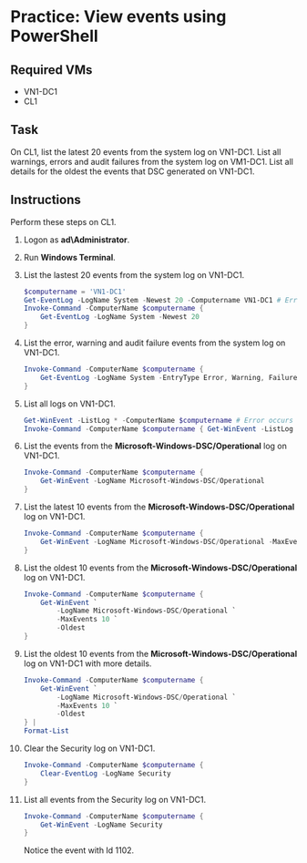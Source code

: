# Practice: View events using PowerShell

## Required VMs

* VN1-DC1
* CL1

## Task

On CL1, list the latest 20 events from the system log on VN1-DC1. List all warnings, errors and audit failures from the system log on VM1-DC1. List all details for the oldest the events that DSC generated on VN1-DC1.

## Instructions

Perform these steps on CL1.

1. Logon as **ad\Administrator**.
1. Run **Windows Terminal**.
1. List the lastest 20 events from the system log on VN1-DC1.

    ````powershell
    $computername = 'VN1-DC1'
    Get-EventLog -LogName System -Newest 20 -Computername VN1-DC1 # Error occurs
    Invoke-Command -ComputerName $computername { 
        Get-EventLog -LogName System -Newest 20 
    }
    ````


1. List the error, warning and audit failure events from the system log on VN1-DC1.

    ````powershell
    Invoke-Command -ComputerName $computername {
        Get-EventLog -LogName System -EntryType Error, Warning, FailureAudit
    }
    ````

1. List all logs on VN1-DC1.

    ````powershell
    Get-WinEvent -ListLog * -ComputerName $computername # Error occurs
    Invoke-Command -ComputerName $computername { Get-WinEvent -ListLog * }
    ````

1. List the events from the **Microsoft-Windows-DSC/Operational** log on VN1-DC1.

    ````powershell
    Invoke-Command -ComputerName $computername { 
        Get-WinEvent -LogName Microsoft-Windows-DSC/Operational 
    }
    ````

1. List the latest 10 events from the **Microsoft-Windows-DSC/Operational** log on VN1-DC1.

    ````powershell
    Invoke-Command -ComputerName $computername {
        Get-WinEvent -LogName Microsoft-Windows-DSC/Operational -MaxEvents 10 
    }
    ````

1. List the oldest 10 events from the **Microsoft-Windows-DSC/Operational** log on VN1-DC1.

    ````powershell
    Invoke-Command -ComputerName $computername {
        Get-WinEvent `
            -LogName Microsoft-Windows-DSC/Operational `
            -MaxEvents 10 `
            -Oldest
    }
    ````

1. List the oldest 10 events from the **Microsoft-Windows-DSC/Operational** log on VN1-DC1 with more details.

    ````powershell
    Invoke-Command -ComputerName $computername {
        Get-WinEvent `
            -LogName Microsoft-Windows-DSC/Operational `
            -MaxEvents 10 `
            -Oldest
    } |
    Format-List
    ````

1. Clear the Security log on VN1-DC1.

    ````powershell
    Invoke-Command -ComputerName $computername { 
        Clear-EventLog -LogName Security 
    }
    ````

1. List all events from the Security log on VN1-DC1.

    ````powershell
    Invoke-Command -ComputerName $computername { 
        Get-WinEvent -LogName Security 
    }
    ````

    Notice the event with Id 1102.
